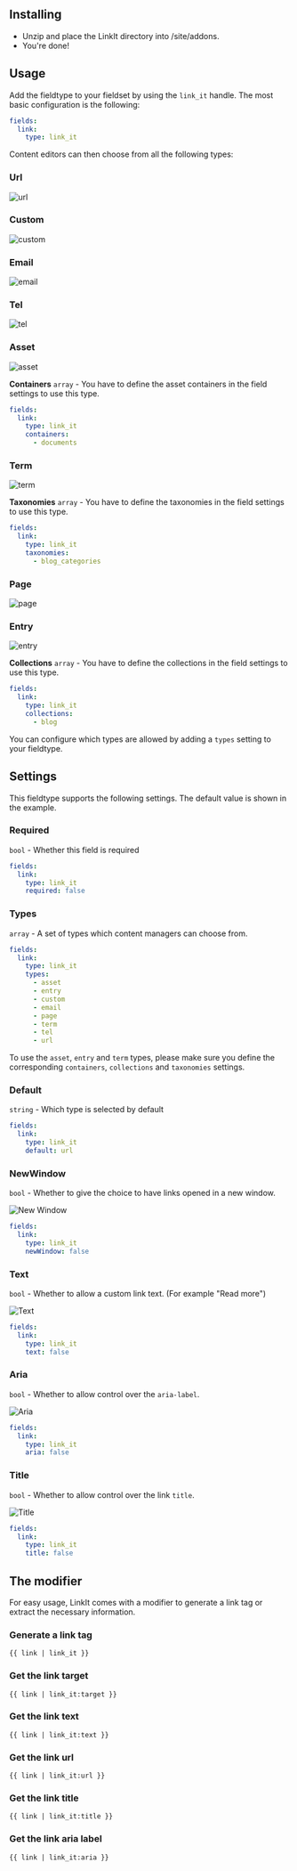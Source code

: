## Installing

- Unzip and place the LinkIt directory into /site/addons.
- You're done!

## Usage

Add the fieldtype to your fieldset by using the `link_it` handle. The most basic configuration is the following:

```yaml
fields:
  link:
    type: link_it
```

Content editors can then choose from all the following types:

### Url
![url](https://github.com/Rias500/statamic-linkit/raw/master/resources/assets/img/url.png)

### Custom
![custom](https://github.com/Rias500/statamic-linkit/raw/master/resources/assets/img/custom.png)

### Email
![email](https://github.com/Rias500/statamic-linkit/raw/master/resources/assets/img/email.png)

### Tel
![tel](https://github.com/Rias500/statamic-linkit/raw/master/resources/assets/img/tel.png)

### Asset
![asset](https://github.com/Rias500/statamic-linkit/raw/master/resources/assets/img/asset.png)

**Containers**
`array` - You have to define the asset containers in the field settings to use this type.

```yaml
fields:
  link:
    type: link_it
    containers:
      - documents
```

### Term
![term](https://github.com/Rias500/statamic-linkit/raw/master/resources/assets/img/term.png)

**Taxonomies**
`array` - You have to define the taxonomies in the field settings to use this type.

```yaml
fields:
  link:
    type: link_it
    taxonomies:
      - blog_categories
```

### Page
![page](https://github.com/Rias500/statamic-linkit/raw/master/resources/assets/img/page.png)

### Entry
![entry](https://github.com/Rias500/statamic-linkit/raw/master/resources/assets/img/entry.png)

**Collections**
`array` - You have to define the collections in the field settings to use this type.

```yaml
fields:
  link:
    type: link_it
    collections:
      - blog
```

You can configure which types are allowed by adding a `types` setting to your fieldtype.

## Settings
This fieldtype supports the following settings. The default value is shown in the example.

### Required
`bool` - Whether this field is required

```yaml
fields:
  link:
    type: link_it
    required: false
```

### Types
`array` - A set of types which content managers can choose from.

```yaml
fields:
  link:
    type: link_it
    types:
      - asset
      - entry
      - custom
      - email
      - page
      - term
      - tel
      - url
```

To use the `asset`, `entry` and `term` types, please make sure you define the corresponding `containers`, `collections` and `taxonomies` settings.

### Default
`string` - Which type is selected by default

```yaml
fields:
  link:
    type: link_it
    default: url
```

### NewWindow
`bool` - Whether to give the choice to have links opened in a new window.

![New Window](https://github.com/Rias500/statamic-linkit/raw/master/resources/assets/img/new-window.png)

```yaml
fields:
  link:
    type: link_it
    newWindow: false
```

### Text
`bool` - Whether to allow a custom link text. (For example "Read more")

![Text](https://github.com/Rias500/statamic-linkit/raw/master/resources/assets/img/text.png)

```yaml
fields:
  link:
    type: link_it
    text: false
```

### Aria
`bool` - Whether to allow control over the `aria-label`.

![Aria](https://github.com/Rias500/statamic-linkit/raw/master/resources/assets/img/aria.png)

```yaml
fields:
  link:
    type: link_it
    aria: false
```

### Title
`bool` - Whether to allow control over the link `title`.

![Title](https://github.com/Rias500/statamic-linkit/raw/master/resources/assets/img/title.png)

```yaml
fields:
  link:
    type: link_it
    title: false
```

## The modifier

For easy usage, LinkIt comes with a modifier to generate a link tag or extract the necessary information.

### Generate a link tag
```
{{ link | link_it }}
```

### Get the link target
```
{{ link | link_it:target }}
```

### Get the link text
```
{{ link | link_it:text }}
```

### Get the link url
```
{{ link | link_it:url }}
```

### Get the link title
```
{{ link | link_it:title }}
```

### Get the link aria label
```
{{ link | link_it:aria }}
```